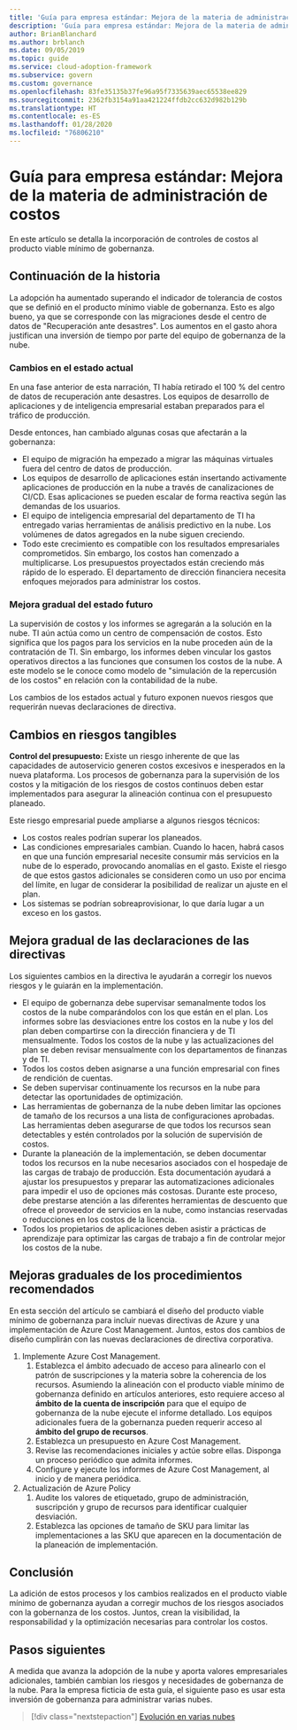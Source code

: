 ```yaml
---
title: 'Guía para empresa estándar: Mejora de la materia de administración de costos'
description: 'Guía para empresa estándar: Mejora de la materia de administración de costos'
author: BrianBlanchard
ms.author: brblanch
ms.date: 09/05/2019
ms.topic: guide
ms.service: cloud-adoption-framework
ms.subservice: govern
ms.custom: governance
ms.openlocfilehash: 83fe35135b37fe96a95f7335639aec65538ee829
ms.sourcegitcommit: 2362fb3154a91aa421224ffdb2cc632d982b129b
ms.translationtype: HT
ms.contentlocale: es-ES
ms.lasthandoff: 01/28/2020
ms.locfileid: "76806210"
---
```

# <a name="standard-enterprise-guide-improve-the-cost-management-discipline"></a>Guía para empresa estándar: Mejora de la materia de administración de costos

En este artículo se detalla la incorporación de controles de costos al producto viable mínimo de gobernanza.

## <a name="advancing-the-narrative"></a>Continuación de la historia

La adopción ha aumentado superando el indicador de tolerancia de costos que se definió en el producto mínimo viable de gobernanza. Esto es algo bueno, ya que se corresponde con las migraciones desde el centro de datos de "Recuperación ante desastres". Los aumentos en el gasto ahora justifican una inversión de tiempo por parte del equipo de gobernanza de la nube.

### <a name="changes-in-the-current-state"></a>Cambios en el estado actual

En una fase anterior de esta narración, TI había retirado el 100 % del centro de datos de recuperación ante desastres. Los equipos de desarrollo de aplicaciones y de inteligencia empresarial estaban preparados para el tráfico de producción.

Desde entonces, han cambiado algunas cosas que afectarán a la gobernanza:

- El equipo de migración ha empezado a migrar las máquinas virtuales fuera del centro de datos de producción.
- Los equipos de desarrollo de aplicaciones están insertando activamente aplicaciones de producción en la nube a través de canalizaciones de CI/CD. Esas aplicaciones se pueden escalar de forma reactiva según las demandas de los usuarios.
- El equipo de inteligencia empresarial del departamento de TI ha entregado varias herramientas de análisis predictivo en la nube. Los volúmenes de datos agregados en la nube siguen creciendo.
- Todo este crecimiento es compatible con los resultados empresariales comprometidos. Sin embargo, los costos han comenzado a multiplicarse. Los presupuestos proyectados están creciendo más rápido de lo esperado. El departamento de dirección financiera necesita enfoques mejorados para administrar los costos.

### <a name="incrementally-improve-the-future-state"></a>Mejora gradual del estado futuro

La supervisión de costos y los informes se agregarán a la solución en la nube. TI aún actúa como un centro de compensación de costos. Esto significa que los pagos para los servicios en la nube proceden aún de la contratación de TI. Sin embargo, los informes deben vincular los gastos operativos directos a las funciones que consumen los costos de la nube. A este modelo se le conoce como modelo de "simulación de la repercusión de los costos" en relación con la contabilidad de la nube.

Los cambios de los estados actual y futuro exponen nuevos riesgos que requerirán nuevas declaraciones de directiva.

## <a name="changes-in-tangible-risks"></a>Cambios en riesgos tangibles

**Control del presupuesto:** Existe un riesgo inherente de que las capacidades de autoservicio generen costos excesivos e inesperados en la nueva plataforma. Los procesos de gobernanza para la supervisión de los costos y la mitigación de los riesgos de costos continuos deben estar implementados para asegurar la alineación continua con el presupuesto planeado.

Este riesgo empresarial puede ampliarse a algunos riesgos técnicos:

- Los costos reales podrían superar los planeados.
- Las condiciones empresariales cambian. Cuando lo hacen, habrá casos en que una función empresarial necesite consumir más servicios en la nube de lo esperado, provocando anomalías en el gasto. Existe el riesgo de que estos gastos adicionales se consideren como un uso por encima del límite, en lugar de considerar la posibilidad de realizar un ajuste en el plan.
- Los sistemas se podrían sobreaprovisionar, lo que daría lugar a un exceso en los gastos.

## <a name="incremental-improvement-of-the-policy-statements"></a>Mejora gradual de las declaraciones de las directivas

Los siguientes cambios en la directiva le ayudarán a corregir los nuevos riesgos y le guiarán en la implementación.

- El equipo de gobernanza debe supervisar semanalmente todos los costos de la nube comparándolos con los que están en el plan. Los informes sobre las desviaciones entre los costos en la nube y los del plan deben compartirse con la dirección financiera y de TI mensualmente. Todos los costos de la nube y las actualizaciones del plan se deben revisar mensualmente con los departamentos de finanzas y de TI.
- Todos los costos deben asignarse a una función empresarial con fines de rendición de cuentas.
- Se deben supervisar continuamente los recursos en la nube para detectar las oportunidades de optimización.
- Las herramientas de gobernanza de la nube deben limitar las opciones de tamaño de los recursos a una lista de configuraciones aprobadas. Las herramientas deben asegurarse de que todos los recursos sean detectables y estén controlados por la solución de supervisión de costos.
- Durante la planeación de la implementación, se deben documentar todos los recursos en la nube necesarios asociados con el hospedaje de las cargas de trabajo de producción. Esta documentación ayudará a ajustar los presupuestos y preparar las automatizaciones adicionales para impedir el uso de opciones más costosas. Durante este proceso, debe prestarse atención a las diferentes herramientas de descuento que ofrece el proveedor de servicios en la nube, como instancias reservadas o reducciones en los costos de la licencia.
- Todos los propietarios de aplicaciones deben asistir a prácticas de aprendizaje para optimizar las cargas de trabajo a fin de controlar mejor los costos de la nube.

## <a name="incremental-improvement-of-the-best-practices"></a>Mejoras graduales de los procedimientos recomendados

En esta sección del artículo se cambiará el diseño del producto viable mínimo de gobernanza para incluir nuevas directivas de Azure y una implementación de Azure Cost Management. Juntos, estos dos cambios de diseño cumplirán con las nuevas declaraciones de directiva corporativa.

1. Implemente Azure Cost Management.
    1. Establezca el ámbito adecuado de acceso para alinearlo con el patrón de suscripciones y la materia sobre la coherencia de los recursos. Asumiendo la alineación con el producto viable mínimo de gobernanza definido en artículos anteriores, esto requiere acceso al **ámbito de la cuenta de inscripción** para que el equipo de gobernanza de la nube ejecute el informe detallado. Los equipos adicionales fuera de la gobernanza pueden requerir acceso al **ámbito del grupo de recursos**.
    1. Establezca un presupuesto en Azure Cost Management.
    1. Revise las recomendaciones iniciales y actúe sobre ellas. Disponga un proceso periódico que admita informes.
    1. Configure y ejecute los informes de Azure Cost Management, al inicio y de manera periódica.
2. Actualización de Azure Policy
    1. Audite los valores de etiquetado, grupo de administración, suscripción y grupo de recursos para identificar cualquier desviación.
    1. Establezca las opciones de tamaño de SKU para limitar las implementaciones a las SKU que aparecen en la documentación de la planeación de implementación.

## <a name="conclusion"></a>Conclusión

La adición de estos procesos y los cambios realizados en el producto viable mínimo de gobernanza ayudan a corregir muchos de los riesgos asociados con la gobernanza de los costos. Juntos, crean la visibilidad, la responsabilidad y la optimización necesarias para controlar los costos.

## <a name="next-steps"></a>Pasos siguientes

A medida que avanza la adopción de la nube y aporta valores empresariales adicionales, también cambian los riesgos y necesidades de gobernanza de la nube. Para la empresa ficticia de esta guía, el siguiente paso es usar esta inversión de gobernanza para administrar varias nubes.

> [!div class="nextstepaction"]
> [Evolución en varias nubes](./multicloud-improvement.md)
